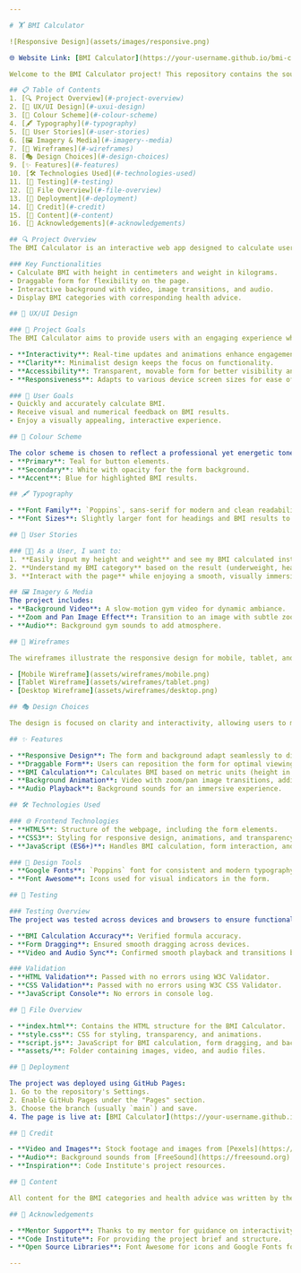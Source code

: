 ```yaml
---

# 🏋️ BMI Calculator

![Responsive Design](assets/images/responsive.png)

🌐 Website Link: [BMI Calculator](https://your-username.github.io/bmi-calculator)

Welcome to the BMI Calculator project! This repository contains the source code and documentation for an interactive BMI calculator. This README provides an overview of the project, including its features, technologies used, testing, deployment, and more.

## 📋 Table of Contents
1. [🔍 Project Overview](#-project-overview)
2. [🎨 UX/UI Design](#-uxui-design)
3. [🌈 Colour Scheme](#-colour-scheme)
4. [🖋️ Typography](#-typography)
5. [👤 User Stories](#-user-stories)
6. [🖼️ Imagery & Media](#-imagery--media)
7. [📐 Wireframes](#-wireframes)
8. [🎭 Design Choices](#-design-choices)
9. [✨ Features](#-features)
10. [🛠️ Technologies Used](#-technologies-used)
11. [🧪 Testing](#-testing)
12. [📁 File Overview](#-file-overview)
13. [🚀 Deployment](#-deployment)
14. [🙏 Credit](#-credit)
15. [📝 Content](#-content)
16. [👏 Acknowledgements](#-acknowledgements)

## 🔍 Project Overview
The BMI Calculator is an interactive web app designed to calculate users' Body Mass Index (BMI) based on their height (in centimeters) and weight (in kilograms). It includes a draggable form interface with immersive video and audio backgrounds to enhance user engagement. Users receive instant feedback on their BMI category (underweight, healthy weight, overweight) based on the calculated result.

### Key Functionalities
- Calculate BMI with height in centimeters and weight in kilograms.
- Draggable form for flexibility on the page.
- Interactive background with video, image transitions, and audio.
- Display BMI categories with corresponding health advice.

## 🎨 UX/UI Design

### 🎯 Project Goals
The BMI Calculator aims to provide users with an engaging experience while calculating their BMI. The form and background video are designed to create an immersive, user-friendly interface.

- **Interactivity**: Real-time updates and animations enhance engagement.
- **Clarity**: Minimalist design keeps the focus on functionality.
- **Accessibility**: Transparent, movable form for better visibility and access.
- **Responsiveness**: Adapts to various device screen sizes for ease of use.

### 👥 User Goals
- Quickly and accurately calculate BMI.
- Receive visual and numerical feedback on BMI results.
- Enjoy a visually appealing, interactive experience.

## 🌈 Colour Scheme

The color scheme is chosen to reflect a professional yet energetic tone:
- **Primary**: Teal for button elements.
- **Secondary**: White with opacity for the form background.
- **Accent**: Blue for highlighted BMI results.

## 🖋️ Typography

- **Font Family**: `Poppins`, sans-serif for modern and clean readability.
- **Font Sizes**: Slightly larger font for headings and BMI results to maintain visibility across screen sizes.

## 👤 User Stories

### 🧑‍💻 As a User, I want to:
1. **Easily input my height and weight** and see my BMI calculated instantly.
2. **Understand my BMI category** based on the result (underweight, healthy weight, overweight).
3. **Interact with the page** while enjoying a smooth, visually immersive background.

## 🖼️ Imagery & Media
The project includes:
- **Background Video**: A slow-motion gym video for dynamic ambiance.
- **Zoom and Pan Image Effect**: Transition to an image with subtle zoom/pan after the video.
- **Audio**: Background gym sounds to add atmosphere.

## 📐 Wireframes

The wireframes illustrate the responsive design for mobile, tablet, and desktop views. This project layout includes a centrally placed form with a responsive, interactive background.

- [Mobile Wireframe](assets/wireframes/mobile.png)
- [Tablet Wireframe](assets/wireframes/tablet.png)
- [Desktop Wireframe](assets/wireframes/desktop.png)

## 🎭 Design Choices

The design is focused on clarity and interactivity, allowing users to move the form freely on the screen. The transparent form overlays a background video, creating an immersive experience without obstructing the BMI functionality.

## ✨ Features

- **Responsive Design**: The form and background adapt seamlessly to different screen sizes.
- **Draggable Form**: Users can reposition the form for optimal viewing.
- **BMI Calculation**: Calculates BMI based on metric units (height in cm and weight in kg).
- **Background Animation**: Video with zoom/pan image transitions, adding visual appeal.
- **Audio Playback**: Background sounds for an immersive experience.

## 🛠️ Technologies Used

### 🌐 Frontend Technologies
- **HTML5**: Structure of the webpage, including the form elements.
- **CSS3**: Styling for responsive design, animations, and transparency effects.
- **JavaScript (ES6+)**: Handles BMI calculation, form interaction, and background effects.

### 🎨 Design Tools
- **Google Fonts**: `Poppins` font for consistent and modern typography.
- **Font Awesome**: Icons used for visual indicators in the form.

## 🧪 Testing

### Testing Overview
The project was tested across devices and browsers to ensure functionality, responsiveness, and visual integrity. Key tests included:

- **BMI Calculation Accuracy**: Verified formula accuracy.
- **Form Dragging**: Ensured smooth dragging across devices.
- **Video and Audio Sync**: Confirmed smooth playback and transitions between video and image backgrounds.

### Validation
- **HTML Validation**: Passed with no errors using W3C Validator.
- **CSS Validation**: Passed with no errors using W3C CSS Validator.
- **JavaScript Console**: No errors in console log.

## 📁 File Overview

- **index.html**: Contains the HTML structure for the BMI Calculator.
- **style.css**: CSS for styling, transparency, and animations.
- **script.js**: JavaScript for BMI calculation, form dragging, and background interactions.
- **assets/**: Folder containing images, video, and audio files.

## 🚀 Deployment

The project was deployed using GitHub Pages:
1. Go to the repository's Settings.
2. Enable GitHub Pages under the "Pages" section.
3. Choose the branch (usually `main`) and save.
4. The page is live at: [BMI Calculator](https://your-username.github.io/bmi-calculator)

## 🙏 Credit

- **Video and Images**: Stock footage and images from [Pexels](https://pexels.com).
- **Audio**: Background sounds from [FreeSound](https://freesound.org).
- **Inspiration**: Code Institute's project resources.

## 📝 Content

All content for the BMI categories and health advice was written by the developer.

## 👏 Acknowledgements

- **Mentor Support**: Thanks to my mentor for guidance on interactivity and UI design.
- **Code Institute**: For providing the project brief and structure.
- **Open Source Libraries**: Font Awesome for icons and Google Fonts for typography.

---
```


